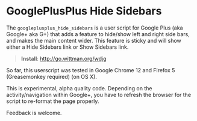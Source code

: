 # GooglePlusPlus Hide Sidebars

The `googleplusplus_hide_sidebars` is a user script for Google Plus (aka Google+ aka G+) that adds a feature to hide/show left and right side bars, and makes the main content wider. This feature is sticky and will show either a Hide Sidebars link or Show Sidebars link.

> **Install**: <http://go.wittman.org/wdjg>

So far, this userscript was tested in Google Chrome 12 and Firefox 5 (Greasemonkey required) (on OS X).

This is experimental, alpha quality code. Depending on the activity/navigation within Google+, you have to refresh the browser for the script to re-format the page properly.

Feedback is welcome.